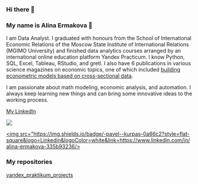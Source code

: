 ### Hi there 👋


### My name is Alina Ermakova 🙋

I am Data Analyst. I graduated with honours from the School of International Economic Relations of the Moscow State Institute of International Relations (MGIMO University) and finished data analytics courses arranged by an international online education platform Yandex Practicum. I know Python, SQL, Excel, Tableau, RStudio, and gretl. I also have 6 publications in various science magazines on economic topics, one of which included [building econometric models based on cross-sectional data](https://drive.google.com/file/d/160bedfNoNuI6oKoT5K0unTiJs8yymPCf/view).

I am passionate about math modeling, economic analysis, and automation. I always keep learning new things and can bring some innovative ideas to the working process.

[My LinkedIn](https://www.linkedin.com/in/alina-ermakova-335b93236/)

<a href="https://www.linkedin.com/in/alina-ermakova-335b93236/"><img src="https://img.shields.io/badge/-pavel--kurpas-0a66c2?style=flat-square&logo=Linkedin&logoColor=white&link=https://www.linkedin.com/in/pavel-kurpas-601257191/"></a>

<a href="https:www.linkedin.com/in/pavel-kurpas-601257191/"><img src="https://img.shields.io/badge/-pavel--kurpas-0a66c2?style=flat-square&logo=Linkedin&logoColor=white&link=https://www.linkedin.com/in/alina-ermakova-335b93236/>

  ### My repositories

[yandex_praktikum_projects](https://github.com/a-ermakova/yandex_praktikum_projects)

<!--
**a-ermakova/a-ermakova** is a ✨ _special_ ✨ repository because its `README.md` (this file) appears on your GitHub profile.
-->
